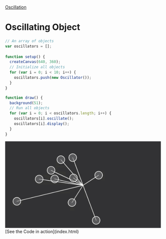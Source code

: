 [Oscillation](./)

# Oscillating Object

```js
// An array of objects
var oscillators = [];

function setup() {
  createCanvas(640, 360);
  // Initialize all objects
  for (var i = 0; i < 10; i++) {
    oscillators.push(new Oscillator());
  }
}
```

```js
function draw() {
  background(51);
  // Run all objects
  for (var i = 0; i < oscillators.length; i++) {
    oscillators[i].oscillate();
    oscillators[i].display();
  }
}
```

<img src ="img/oscobj.gif"/>
[See the Code in action](index.html)
